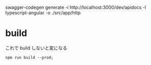 swagger-codegen generate -i http://localhost:3000/dev/apidocs -l typescript-angular -o ./src/app/http

# build

これで build しないと変になる

```
npm run build --prod;
```
